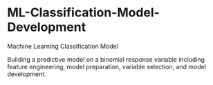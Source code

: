 # ML-Classification-Model-Development
Machine Learning Classification Model

Building a predictive model on a binomial response variable including feature engineering, model preparation, variable selection, and model development.
